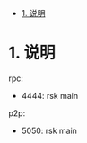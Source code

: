 <!-- TOC -->

- [1. 说明](#1-说明)

<!-- /TOC -->


<a id="markdown-1-说明" name="1-说明"></a>
# 1. 说明

rpc:
* 4444: rsk main

p2p:
* 5050: rsk main
